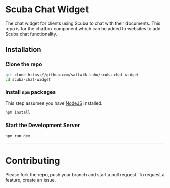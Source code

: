 # Scuba Chat Widget

The chat widget for clients using Scuba to chat with their documents. This repo is for the chatbox component which can be added to websites to add Scuba chat functionality.

## Installation

### Clone the repo

```bash
git clone https://github.com/sattwik-sahu/scuba-chat-widget
cd scuba-chat-widget
```

### Install `npm` packages

This step assumes you have [NodeJS](https://nodejs.org/en) installed.

```bash
npm install
```

### Start the Development Server

```bash
npm run dev
```

---

# Contributing

Please fork the repo, push your branch and start a pull request. To request a feature, create an issue.
